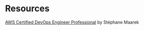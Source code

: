 # Resources

[AWS Certified DevOps Engineer Professional](https://www.udemy.com/course/aws-certified-devops-engineer-professional-hands-on/) by Stéphane Maarek
